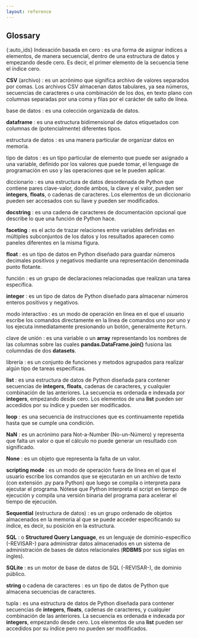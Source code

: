 ```yaml
---
layout: reference
---
```


## Glossary

{:auto_ids}
Indexación basada en cero
:   es una forma de asignar índices a elementos, de manera secuencial, dentro de una 
    estructura de datos y empezando desde cero. Es decir, el primer elemento de la 
    secuencia tiene el índice cero.

__CSV__ (archivo)
:   es un acrónimo que significa archivo de valores separados por comas. Los archivos CSV 
    almacenan datos tabulares, ya sea números, secuencias de caracteres o una combinación
    de los dos, en texto plano con columnas separadas por una coma y filas por el carácter
    de salto de línea.

base de datos
:   es una colección organizada de datos.

__dataframe__
:   es una estructura bidimensional de datos etiquetados con columnas de (potencialmente) 
    diferentes tipos.

estructura de datos
:   es una manera particular de organizar datos en memoria.

tipo de datos
:   es un tipo particular de elemento que puede ser asignado a una variable, definido
    por los valores que puede tomar, el lenguage de programación en uso y las operaciones
    que se le pueden aplicar.

diccionario
:   es una estructura de datos desordenada de Python que contiene pares clave-valor, donde
    ambos, la clave y el valor, pueden ser __integers__, __floats__, o cadenas de caracteres. Los
    elementos de un diccionario pueden ser accesados con su llave y pueden ser modificados.

__docstring__
:   es una cadena de caracteres de documentación opcional que describe lo que una función
    de Python hace.

__faceting__
:   es el acto de trazar relaciones entre variables definidas en múltiples subconjuntos 
    de los datos y los resultados aparecen como paneles diferentes en la misma figura.

__float__
:   es un tipo de datos en Python diseñado para guardar números decimales positivos y
    negativos mediante una representación denominada punto flotante.

función
:   es un grupo de declaraciones relacionadas que realizan una tarea específica.

__integer__
:   es un tipo de datos de Python diseñado para almacenar números enteros positivos y negativos.

modo interactivo
:   es un modo de operación en línea en el que el usuario escribe los comandos directamente 
    en la línea de comandos uno por uno y los ejecuta inmediatamente presionando un botón, 
    generalmente <kbd>Return</kbd>.

clave de unión
:   es una variable o un __array__ representando los nombres de las columnas sobre las cuales 
    __pandas.DataFrame.join()__ fusiona las columndas de dos __datasets__.


librería
:   es un conjunto de funciones y metodos agrupados para realizar algún tipo de tareas específicas.


__list__
:   es una estructura de datos de Python diseñada para contener secuencias de __integers__,
    __floats__, cadenas de caracteres, y cualquier combinación de las anteriores. La
    secuencia es ordenada e indexada por __integers__, empezando desde cero. Los elementos
    de una __list__ pueden ser accedidos por su índice y pueden ser modificados.

__loop__
:   es una secuencia de instrucciones que es continuamente repetida hasta que se 
    cumple una condición.

__NaN__
:   es un acrónimo para Not-a-Number (No-un-Número) y representa que falta un valor o
    que el cálculo no puede generar un resultado con significado.

__None__
:   es un objeto que representa la falta de un valor.

__scripting mode__
:    es un modo de operación fuera de línea en el que el usuario escribe los comandos que 
    se ejecutarán en un archivo de texto (con extensión .py para Python) que luego se 
    compila o interpreta para ejecutar el programa. Nótese que Python interpreta el script 
    en tiempo de ejecución y compila una versión binaria del programa para acelerar el 
    tiempo de ejecución.

__Sequential__ (estructura de datos)
:   es un grupo ordenado de objetos almacenados en la memoria al que se puede acceder 
    especificando su índice, es decir, su posición en la estructura.

__SQL__
:   o __Structured Query Language__, es un lenguaje de dominio-específico (-REVISAR-) para 
    administrar datos almacenados en un sistema de administración de bases de 
    datos relacionales (__RDBMS__ por sus siglas en íngles).
    
__SQLite__
:   es un motor de base de datos de SQL (-REVISAR-), de dominio público.

__string__ o cadena de caracteres
:   es un tipo de datos de Python que almacena secuencias de caracteres.

tupla
:   es una estructura de datos de Python diseñada para contener secuencias de __integers__,
    __floats__, cadenas de caracteres, y cualquier combinación de las anteriores. La
    secuencia es ordenada e indexada por __integers__, empezando desde cero. Los elementos
    de una __list__ pueden ser accedidos por su índice pero no pueden ser modificados.
